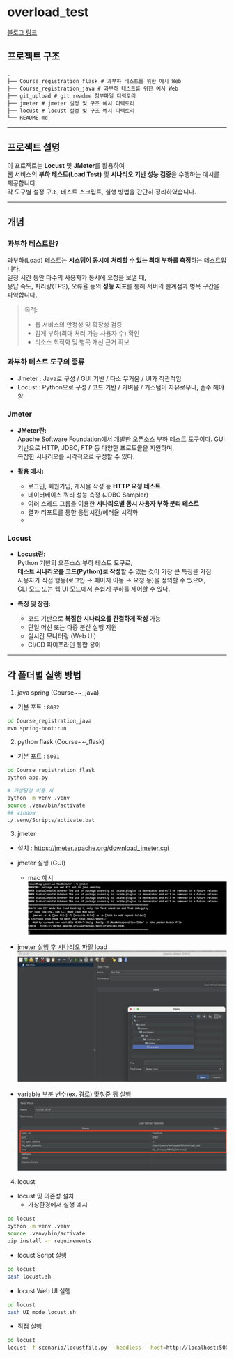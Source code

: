# overload_test
[블로그 링크](https://yedong4540.tistory.com/10)

## 프로젝트 구조
```
.
├── Course_registration_flask # 과부하 테스트를 위한 예시 Web
├── Course_registration_java # 과부하 테스트를 위한 예시 Web
├── git_upload # git readme 첨부파일 디렉토리
├── jmeter # jmeter 설정 및 구조 예시 디렉토리
├── locust # locust 설정 및 구조 예시 디렉토리
└── README.md
```
---

## 프로젝트 설명 
이 프로젝트는 **Locust** 및 **JMeter**를 활용하여  
웹 서비스의 **부하 테스트(Load Test)** 및 **시나리오 기반 성능 검증**을 수행하는 예시를 제공합니다.  
각 도구별 설정 구조, 테스트 스크립트, 실행 방법을 간단히 정리하였습니다.

---
## 개념
### 과부하 테스트란?
과부하(Load) 테스트는 **시스템이 동시에 처리할 수 있는 최대 부하를 측정**하는 테스트입니다.  
일정 시간 동안 다수의 사용자가 동시에 요청을 보낼 때,  
응답 속도, 처리량(TPS), 오류율 등의 **성능 지표**를 통해 서버의 한계점과 병목 구간을 파악합니다.

> 목적:
> - 웹 서비스의 안정성 및 확장성 검증  
> - 임계 부하(최대 처리 가능 사용자 수) 확인  
> - 리소스 최적화 및 병목 개선 근거 확보

### 과부하 테스트 도구의 종류
- Jmeter : Java로 구성 / GUI 기반 / 다소 무거움 / UI가 직관적임
- Locust : Python으로 구성 / 코드 기반 / 가벼움 / 커스텀이 자유로우나, 손수 해야함

### Jmeter
- **JMeter란:**  
  Apache Software Foundation에서 개발한 오픈소스 부하 테스트 도구이다.
  GUI 기반으로 HTTP, JDBC, FTP 등 다양한 프로토콜을 지원하며,  
  복잡한 시나리오를 시각적으로 구성할 수 있다.

- **활용 예시:**  
  - 로그인, 회원가입, 게시물 작성 등 **HTTP 요청 테스트**  
  - 데이터베이스 쿼리 성능 측정 (JDBC Sampler)  
  - 여러 스레드 그룹을 이용한 **시나리오별 동시 사용자 부하 분리 테스트**  
  - 결과 리포트를 통한 응답시간/에러율 시각화  
  - 

### Locust
- **Locust란:**  
  Python 기반의 오픈소스 부하 테스트 도구로,  
  **테스트 시나리오를 코드(Python)로 작성**할 수 있는 것이 가장 큰 특징을 가짐.  
  사용자가 직접 행동(로그인 → 페이지 이동 → 요청 등)을 정의할 수 있으며,  
  CLI 모드 또는 웹 UI 모드에서 손쉽게 부하를 제어할 수 있다.

- **특징 및 장점:**  
  - 코드 기반으로 **복잡한 시나리오를 간결하게 작성** 가능  
  - 단일 머신 또는 다중 분산 실행 지원  
  - 실시간 모니터링 (Web UI)  
  - CI/CD 파이프라인 통합 용이  

--- 
## 각 폴더별 실행 방법

1. java spring (Course~~_java)
  - 기본 포트 : `8082`
```bash
cd Course_registration_java
mvn spring-boot:run
```

2. python flask (Course~~_flask)
  - 기본 포트 : `5001`
```bash
cd Course_registration_flask
python app.py
```

```bash
# 가상환경 이용 시 
python -m venv .venv
source .venv/bin/activate
## window
./.venv/Scripts/activate.bat
```

3. jmeter
  - 설치 : https://jmeter.apache.org/download_jmeter.cgi
    
  - jmeter 실행 (GUI)
    - mac 예시
        ![alt text](git_upload/md_1.png)
  - jmeter 실행 후 시나리오 파일 load
    ![alt text](git_upload/md_2.png)
  - variable 부분 변수(ex. 경로) 맞춰준 뒤 실행
    ![alt text](git_upload/md_3.png)

4. locust
  - locust 및 의존성 설치
    - 가상환경에서 실행 예시
```bash
cd locust
python -m venv .venv
source .venv/bin/activate
pip install -r requirements
```
  - locust Script 실행
```bash
cd locust
bash locust.sh
```
  - locust Web UI 실행
```bash
cd locust
bash UI_mode_locust.sh
```
  - 직접 실행
```bash
cd locust
locust -f scenario/locustfile.py --headless --host=http://localhost:5001 -u 5 -r 2 -t 10s --csv=result/test
```
